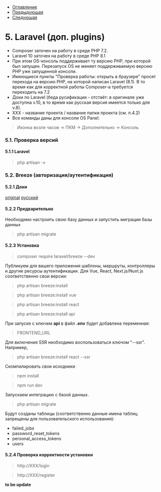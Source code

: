 * [Оглавление](../README.md)
* [Предыдующая](4.md)
* [Следующая](6.md)

# 5. Laravel (доп. plugins)
* Composer заточен на работу в среде PHP 7.2. 
* Laravel 10 заточен на работу в среде PHP 8.1
* При этом OS-консоль поддерживает ту версию PHP, при которой был запущен. Перезапуск OS не меняет поддерживаемую версию PHP уже запущенной консоли.
* Имеющиеся пункты "Проверка работы: открыть в браузере" просят перехода на версию PHP, на которой написан Laravel (8.1). В то время как для корректной работы Composer-а требуется переходить на 7.2
* Доки по Laravel (беда русификации - отстаёт: в оригинале уже доступна v.10, в то время как русcкая версия имеется только для v.8). 
* XXX - название проекта / название папки проекта (см. п.4.2)
* Все команды даны для консоли OS Panel:
> Иконка возле часов -> ПКМ -> Дополнительно -> Консоль

### 5.1. Проверка версий
#### 5.1.1 Laravel
> php artisan -v

### 5.2. Breeze (авторизация/аутентификация)
#### 5.2.1 Доки
[original](https://laravel.com/docs/10.x/starter-kits)
[русский](https://laravel.su/docs/8.x/starter-kits#laravel-breeze)
#### 5.2.2 Предварительно
Необходимо настроить свою базу данных и запустить миграции базы данных
> php artisan migrate
#### 5.2.3 Установка
> composer require laravel/breeze --dev

Публикуем для вашего приложения шаблоны, маршруты, контроллеры и другие ресурсы аутентификации. Для Vue, React, Next.js/Nuxt.js соответственно свои версии:
> php artisan breeze:install

> php artisan breeze:install vue

> php artisan breeze:install react

> php artisan breeze:install api

При запуске с ключем **api** в файл **.env** будет добавлена переменная:
> FRONTEND_URL

Для включения SSR необходимо воспользоваться ключом "--ssr". Например,
> php artisan breeze:install react --ssr

Cкомпилировать свои исходники
> npm install

> npm run dev

Запускаем интеграцию с базой данных.
> php artisan migrate

Будут созданы таблицы (соответственно данные имена таблиц запрещены для пользовательского использования):
* failed_jobs
* password_reset_tokens
* personal_access_tokens
* users
#### 5.2.4 Проверка корректности установки
> http://XXX/login

> http://XXX/register

**to be update**